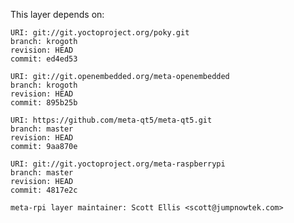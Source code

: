 This layer depends on:

    URI: git://git.yoctoproject.org/poky.git
    branch: krogoth
    revision: HEAD
    commit: ed4ed53

    URI: git://git.openembedded.org/meta-openembedded
    branch: krogoth
    revision: HEAD
    commit: 895b25b

    URI: https://github.com/meta-qt5/meta-qt5.git
    branch: master
    revision: HEAD
    commit: 9aa870e

    URI: git://git.yoctoproject.org/meta-raspberrypi 
    branch: master
    revision: HEAD
    commit: 4817e2c

    meta-rpi layer maintainer: Scott Ellis <scott@jumpnowtek.com>
